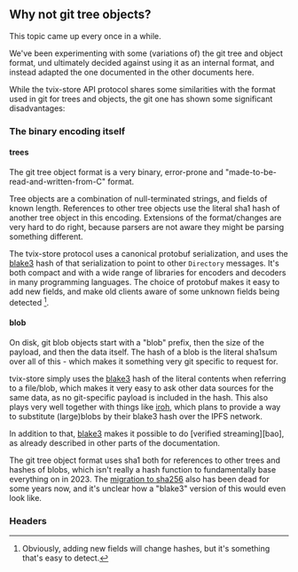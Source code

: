 ## Why not git tree objects?

This topic came up every once in a while.

We've been experimenting with some (variations of) the git tree and object
format, und ultimately decided against using it as an internal format, and
instead adapted the one documented in the other documents here.

While the tvix-store API protocol shares some similarities with the format used
in git for trees and objects, the git one has shown some significant
disadvantages:

### The binary encoding itself

#### trees
The git tree object format is a very binary, error-prone and
"made-to-be-read-and-written-from-C" format.

Tree objects are a combination of null-terminated strings, and fields of known
length. References to other tree objects use the literal sha1 hash of another
tree object in this encoding.
Extensions of the format/changes are very hard to do right, because parsers are
not aware they might be parsing something different.

The tvix-store protocol uses a canonical protobuf serialization, and uses
the [blake3][blake3] hash of that serialization to point to other `Directory`
messages.
It's both compact and with a wide range of libraries for encoders and decoders
in many programming languages.
The choice of protobuf makes it easy to add new fields, and make old clients
aware of some unknown fields being detected [^adding-fields].

#### blob
On disk, git blob objects start with a "blob" prefix, then the size of the
payload, and then the data itself. The hash of a blob is the literal sha1sum
over all of this - which makes it something very git specific to request for.

tvix-store simply uses the [blake3][blake3] hash of the literal contents
when referring to a file/blob, which makes it very easy to ask other data
sources for the same data, as no git-specific payload is included in the hash.
This also plays very well together with things like [iroh][iroh-discussion],
which plans to provide a way to substitute (large)blobs by their blake3 hash
over the IPFS network.

In addition to that, [blake3][blake3] makes it possible to do
[verified streaming][bao], as already described in other parts of the
documentation.

The git tree object format uses sha1 both for references to other trees and
hashes of blobs, which isn't really a hash function to fundamentally base
everything on in 2023.
The [migration to sha256][git-sha256] also has been dead for some years now,
and it's unclear how a "blake3" version of this would even look like.

### Headers

[blake3]: https://github.com/BLAKE3-team/BLAKE3
[git-sha256]: https://git-scm.com/docs/hash-function-transition/
[iroh-discussion]: https://github.com/n0-computer/iroh/discussions/707#discussioncomment-5070197
[^adding-fields]: Obviously, adding new fields will change hashes, but it's something that's easy to detect.